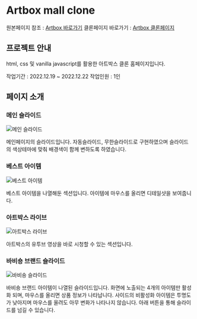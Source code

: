 # Artbox mall clone


원본페이지 참조 : [Artbox 바로가기](https://www.poom.co.kr/dispctg/initArtboxMain.action)
클론페이지 바로가기 : [Artbox 클론페이지](https://tmdgp0212.github.io/artbox/)

## 프로젝트 안내

html, css 및 vanilla javascript를 활용한 아트박스 클론 홈페이지입니다.

작업기간 : 2022.12.19 ~ 2022.12.22
작업인원 : 1인

## 페이지 소개

### 메인 슬라이드
![메인 슬라이드](/artbox/images/mainpage.png)

메인페이지의 슬라이드입니다.
자동슬라이드, 무한슬라이드로 구현하였으며 슬라이드의 색상테마에 맞춰 배경색이 함께 변하도록 하였습니다.

### 베스트 아이템
![베스트 아이템](/artbox/images/bestpage.png)

베스트 아이템을 나열해둔 섹션입니다.
아이템에 마우스를 올리면 디테일샷을 보여줍니다.

### 아트박스 라이브
![아트박스 라이브](/artbox/images/livepage.png)

아트박스의 유투브 영상을 바로 시청할 수 있는 섹션입니다.

### 바비숑 브랜드 슬라이드
![바비숑 슬라이드](/artbox/images/characterpage.png)

바비숑 브랜드 아이템이 나열된 슬라이드입니다.
화면에 노출되는 4개의 아이템만 활성화 되며, 마우스를 올리면 상품 정보가 나타납니다.
사이드의 비활성화 아이템은 투명도가 낮아지며 마우스를 올려도 아무 변화가 나타나지 않습니다.
아래 버튼을 통해 슬라이드를 넘길 수 있습니다.






